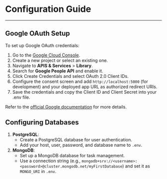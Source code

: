 # Configuration Guide

---

## Google OAuth Setup

To set up Google OAuth credentials:
   1. Go to the [Google Cloud Console](https://console.cloud.google.com/).
   2. Create a new project or select an existing one.
   3. Navigate to **APIS & Services** > **Library**.
   4. Search for **Google People API** and enable it.
   5. Click Create Credentials and select OAuth 2.0 Client IDs.
   6. Configure the consent screen and add `http://localhost:5000` (for development) and your deployed app URL as authorized redirect URIs.
   7. Save the credentials and copy the Client ID and Client Secret into your .env file.

Refer to the [official Google documentation](https://developers.google.com/people/?hl=es_419) for more details.

## Configuring Databases
1. **PostgreSQL**:
   - Create a PostgreSQL database for user authentication.
   - Add your host, user, password, and database name to `.env`.
2. **MongoDB**:
   - Set up a MongoDB database for task management.
   - Use a connection string (e.g., `mongodb+srv://<username>:<password>@cluster.mongodb.net/myFirstDatabase`) and set it as `MONGO_URI` in `.env`.